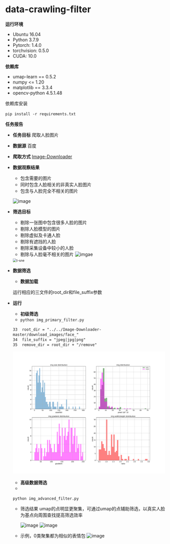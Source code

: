 # data-crawling-filter


**运行环境**

+ Ubuntu 16.04
+ Python 3.7.9
+ Pytorch: 1.4.0
+ torchvision: 0.5.0
+ CUDA: 10.0

**依赖库**

+ umap-learn == 0.5.2
+ numpy <= 1.20
+ matplotlib == 3.3.4
+ opencv-python 4.5.1.48

依赖库安装

```pip install -r requirements.txt```

**任务报告**
+ **任务目标**
 爬取人脸图片

+ **数据源**
百度

+ **爬取方式**
[Image-Downloader](https://github.com/sczhengyabin/Image-Downloader) 

+ **数据观察结果**
  + 包含需要的图片
  + 同时包含人脸相关的非真实人脸图片
  + 包含与人脸完全不相关的图片
  
  ![image](https://github.com/LKatrina/data-crawling-filter/blob/main/img/需要的人脸.png)
  
+ **筛选目标**
  + 剔除一张图中包含很多人脸的图片
  + 剔除人脸模型的图片
  + 剔除虚拟及卡通人脸
  + 剔除有遮挡的人脸
  + 剔除采集设备中较小的人脸
  + 剔除与人脸毫不相关的图片
  ![imgae](https://github.com/LKatrina/data-crawling-filter/blob/main/img/tsne.png)
  
  <img src="img/tsne.png" alt="t-sne" style="zoom:72%;" />
  
+ **数据筛选**
  + **数据加载**
  
  运行相应的三文件的root_dir和file_suffix参数
 + **运行**
   + **初级筛选**
   + ```python img_primary_filter.py```
    ```
   33  root_dir = "../../Image-Downloader-master/download_images/face_"
   34  file_suffix = "jpeg|jpg|png"
   35  remove_dir = root_dir + "/remove"
   ```
   ![image](https://github.com/LKatrina/data-crawling-filter/blob/main/img/img_info_1.png)
   
   
   + **高级数据筛选**
   + 
   ```python img_advanced_filter.py```
   + 筛选结果
     umap的点明显更聚集，可通过umap的点辅助筛选，以真实人脸为基点向周围查找提高筛选效率
     
     ![image](https://github.com/LKatrina/data-crawling-filter/blob/main/img/tsne.png)
     ![image](https://github.com/LKatrina/data-crawling-filter/blob/main/img/umap.png)
     
    + 示例，0类聚集都为相似的表情包
     ![image](https://github.com/LKatrina/data-crawling-filter/blob/main/img/表情.png)
   
  

